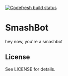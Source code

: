 [![Codefresh build status]( https://g.codefresh.io/api/badges/pipeline/ceruleanlabs/ceruleanlabs%2Fsmashbot%2Fsmashbot?branch=master&key=eyJhbGciOiJIUzI1NiJ9.NWM1NTA3YjE2NDIxM2MwMzE5OGIzNmE2.KvbtVsWWx6Ag2Cc41E2R6mjwavBfHPsXrOrGUtud7oY&type=cf-1)]( https://g.codefresh.io/pipelines/smashbot/builds?repoOwner=ceruleanlabs&repoName=smashbot&serviceName=ceruleanlabs%2Fsmashbot&filter=trigger:build~Build;branch:master;pipeline:5c550a5a7924f94f7848f20f~smashbot)

# SmashBot

hey now, you're a smashbot

## License

See LICENSE for details.
